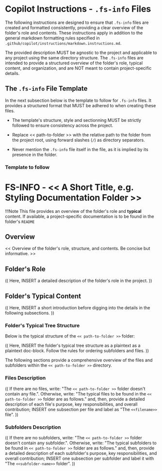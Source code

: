 # Copilot Instructions - `.fs-info` Files

The following instructions are designed to ensure that `.fs-info` files are created and formatted consistently, providing a clear overview of the folder's role and contents. These instructions apply in addition to the general markdown formatting rules specified in `.github/copilot/instructions/markdown.instructions.md`.

The provided description MUST be agnostic to the project and applicable to any project using the same directory structure. The `.fs-info` files are intended to provide a structured overview of the folder's role, typical content, and organization, and are NOT meant to contain project-specific details.

## The `.fs-info` File Template

In the next subsection below is the template to follow for `.fs-info` files. It provides a structured format that MUST be adhered to when creating these files.

- The template's structure, style and sectionning MUST be strictly followed to ensure consistency across the project.

- Replace << path-to-folder >> with the relative path to the folder from the project root, using forward slashes (`/`) as directory separators.

- Never mention the `.fs-info` file itself in the file, as it is implied by its presence in the folder.

### Template to follow

<!-- << path-to-folder >>.fs-info -->
# FS-INFO - << A Short Title, e.g. Styling Documentation Folder >>

!!!Note
    This file provides an overview of the folder's role and **typical** content. If available, a project-specific documentation is to be found in the folder's `README`

## Overview

<< Overview of the folder's role, structure, and contents. Be concise but informative. >>

## Folder's Role

(( Here, INSERT a detailed description of the folder's role in the project. ))

## Folder's Typical Content

(( Here, INSERT a short introduction before digging into the details in the following subsections. ))

### Folder's Typical Tree Structure

Below is the typical structure of the `<< path-to-folder >>` folder:

(( Here, INSERT the folder's typical tree structure as a plaintext as a plaintext doc-block. Follow the rules for ordering subfolders and files. ))

The following sections provide a comprehensive overview of the files and subfolders within the `<< path-to-folder >>` directory.

### Files Description

(( If there are no files, write: "The `<< path-to-folder >>` folder doesn't contain any file.". Otherwise, write: "The typical files to be found in the `<< path-to-folder >>` folder are as follows." and, then, provide a detailed description of each file's purpose, key responsibilities, and overall contribution; INSERT one subsection per file and label as "The `<<filename>>` file". ))

### Subfolders Description

(( If there are no subfolders, write: "The `<< path-to-folder >>` folder doesn't contain any subfolder.". Otherwise, write: "The typical subfolders to be found in `<< path-to-folder >>` folder are as follows." and, then, provide a detailed description of each subfolder's purpose, key responsibilities, and overall contribution; INSERT one subsection per subfolder and label it with "The `<<subfolder-name>>` folder". ))
